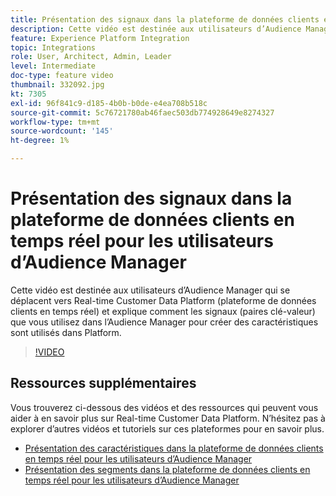 ```yaml
---
title: Présentation des signaux dans la plateforme de données clients en temps réel pour les utilisateurs d’Audience Manager
description: Cette vidéo est destinée aux utilisateurs d’Audience Manager qui se déplacent vers Real-time Customer Data Platform (plateforme de données clients en temps réel) et explique comment les signaux (paires clé-valeur) que vous utilisez dans l’Audience Manager pour créer des caractéristiques sont utilisés dans Platform.
feature: Experience Platform Integration
topic: Integrations
role: User, Architect, Admin, Leader
level: Intermediate
doc-type: feature video
thumbnail: 332092.jpg
kt: 7305
exl-id: 96f841c9-d185-4b0b-b0de-e4ea708b518c
source-git-commit: 5c76721780ab46faec503db774928649e8274327
workflow-type: tm+mt
source-wordcount: '145'
ht-degree: 1%

---
```


# Présentation des signaux dans la plateforme de données clients en temps réel pour les utilisateurs d’Audience Manager

Cette vidéo est destinée aux utilisateurs d’Audience Manager qui se déplacent vers Real-time Customer Data Platform (plateforme de données clients en temps réel) et explique comment les signaux (paires clé-valeur) que vous utilisez dans l’Audience Manager pour créer des caractéristiques sont utilisés dans Platform.

>[!VIDEO](https://video.tv.adobe.com/v/3410878/?quality=12&learn=on&captions=fre_fr)

## Ressources supplémentaires

Vous trouverez ci-dessous des vidéos et des ressources qui peuvent vous aider à en savoir plus sur Real-time Customer Data Platform. N’hésitez pas à explorer d’autres vidéos et tutoriels sur ces plateformes pour en savoir plus.

* [Présentation des caractéristiques dans la plateforme de données clients en temps réel pour les utilisateurs d’Audience Manager](https://experienceleague.adobe.com/docs/audience-manager-learn/tutorials/other-integrations/integrating-with-rtcdp/rtcdp-traits-for-aam-users.html?lang=fr#other-integrations)
* [Présentation des segments dans la plateforme de données clients en temps réel pour les utilisateurs d’Audience Manager](https://experienceleague.adobe.com/docs/audience-manager-learn/tutorials/other-integrations/integrating-with-rtcdp/rtcdp-segments-for-aam-users.html?lang=fr#other-integrations)
